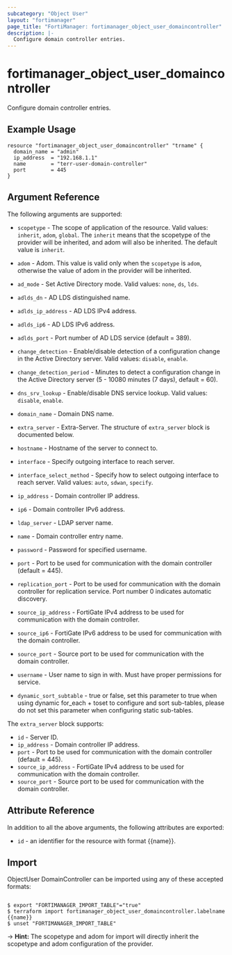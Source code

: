 ```yaml
---
subcategory: "Object User"
layout: "fortimanager"
page_title: "FortiManager: fortimanager_object_user_domaincontroller"
description: |-
  Configure domain controller entries.
---
```


# fortimanager_object_user_domaincontroller
Configure domain controller entries.

## Example Usage

```hcl
resource "fortimanager_object_user_domaincontroller" "trname" {
  domain_name = "admin"
  ip_address  = "192.168.1.1"
  name        = "terr-user-domain-controller"
  port        = 445
}
```

## Argument Reference


The following arguments are supported:

* `scopetype` - The scope of application of the resource. Valid values: `inherit`, `adom`, `global`. The `inherit` means that the scopetype of the provider will be inherited, and adom will also be inherited. The default value is `inherit`.
* `adom` - Adom. This value is valid only when the `scopetype` is `adom`, otherwise the value of adom in the provider will be inherited.

* `ad_mode` - Set Active Directory mode. Valid values: `none`, `ds`, `lds`.

* `adlds_dn` - AD LDS distinguished name.
* `adlds_ip_address` - AD LDS IPv4 address.
* `adlds_ip6` - AD LDS IPv6 address.
* `adlds_port` - Port number of AD LDS service (default = 389).
* `change_detection` - Enable/disable detection of a configuration change in the Active Directory server. Valid values: `disable`, `enable`.

* `change_detection_period` - Minutes to detect a configuration change in the Active Directory server (5 - 10080 minutes (7 days), default = 60).
* `dns_srv_lookup` - Enable/disable DNS service lookup. Valid values: `disable`, `enable`.

* `domain_name` - Domain DNS name.
* `extra_server` - Extra-Server. The structure of `extra_server` block is documented below.
* `hostname` - Hostname of the server to connect to.
* `interface` - Specify outgoing interface to reach server.
* `interface_select_method` - Specify how to select outgoing interface to reach server. Valid values: `auto`, `sdwan`, `specify`.

* `ip_address` - Domain controller IP address.
* `ip6` - Domain controller IPv6 address.
* `ldap_server` - LDAP server name.
* `name` - Domain controller entry name.
* `password` - Password for specified username.
* `port` - Port to be used for communication with the domain controller (default = 445).
* `replication_port` - Port to be used for communication with the domain controller for replication service. Port number 0 indicates automatic discovery.
* `source_ip_address` - FortiGate IPv4 address to be used for communication with the domain controller.
* `source_ip6` - FortiGate IPv6 address to be used for communication with the domain controller.
* `source_port` - Source port to be used for communication with the domain controller.
* `username` - User name to sign in with. Must have proper permissions for service.
* `dynamic_sort_subtable` - true or false, set this parameter to true when using dynamic for_each + toset to configure and sort sub-tables, please do not set this parameter when configuring static sub-tables.

The `extra_server` block supports:

* `id` - Server ID.
* `ip_address` - Domain controller IP address.
* `port` - Port to be used for communication with the domain controller (default = 445).
* `source_ip_address` - FortiGate IPv4 address to be used for communication with the domain controller.
* `source_port` - Source port to be used for communication with the domain controller.


## Attribute Reference

In addition to all the above arguments, the following attributes are exported:
* `id` - an identifier for the resource with format {{name}}.

## Import

ObjectUser DomainController can be imported using any of these accepted formats:
```

$ export "FORTIMANAGER_IMPORT_TABLE"="true"
$ terraform import fortimanager_object_user_domaincontroller.labelname {{name}}
$ unset "FORTIMANAGER_IMPORT_TABLE"
```
-> **Hint:** The scopetype and adom for import will directly inherit the scopetype and adom configuration of the provider.

